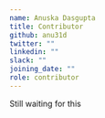 ```yaml
---
name: Anuska Dasgupta
title: Contributor
github: anu31d
twitter: ""
linkedin: ""
slack: ""
joining_date: ""
role: contributor
---
```


Still waiting for this
